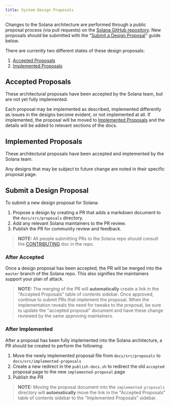 ```yaml
---
title: System Design Proposals
---
```


Changes to the Solana architecture are performed through a public proposal process (via pull requests) on the [Solana GitHub repository](https://github.com/solana-labs/solana). New proposals should be submitted with the "[Submit a Design Proposal](#submit-a-design-proposal)" guide below.

There are currently two different states of these design proposals:

1. [Accepted Proposals](./proposals/accepted-design-proposals.md)
2. [Implemented Proposals](./implemented-proposals/implemented-proposals.md)

## Accepted Proposals

These architectural proposals have been accepted by the Solana team, but are not yet fully implemented.

Each proposal may be implemented as described, implemented differently as issues in the designs become evident, or not implemented at all. If implemented, the proposal will be moved to [Implemented Proposals](./implemented-proposals/implemented-proposals.md) and the details will be added to relevant sections of the docs.

## Implemented Proposals

These architectural proposals have been accepted and implemented by the Solana team.

Any designs that may be subject to future change are noted in their specific proposal page.

## Submit a Design Proposal

To submit a new design proposal for Solana:

1. Propose a design by creating a PR that adds a markdown document to the `docs/src/proposals` directory.
2. Add any relevant Solana maintainers to the PR review.
3. Publish the PR for community review and feedback.

> **NOTE:** All people submitting PRs to the Solana repo should consult the [CONTRIBUTING](https://github.com/solana-labs/solana/blob/master/CONTRIBUTING.md) doc in the repo.

### After Accepted

Once a design proposal has been accepted, the PR will be merged into the `master` branch of the Solana repo. This also signifies the maintainers support your plan of attack.

> **NOTE:** The merging of the PR will **automatically** create a link in the "Accepted Proposals" table of contents sidebar.
> Once approved, continue to submit PRs that implement the proposal. When the implementation reveals the need for tweaks to the proposal, be sure to update the "accepted proposal" document and have these change reviewed by the same approving maintainers.

### After Implemented

After a proposal has been fully implemented into the Solana architecture, a PR should be created to perform the following:

1. Move the newly implemented proposal file from `docs/src/proposals` to `docs/src/implemented-proposals`
2. Create a new redirect in the `publish-docs.sh` to redirect the old `accepted` proposal page to the new `implemented-proposal` page
3. Publish the PR

> **NOTE:** Moving the proposal document into the `implemented-proposals` directory will **automatically** move the link in the "Accepted Proposals" table of contents sidebar to the "Implemented Proposals" sidebar.
